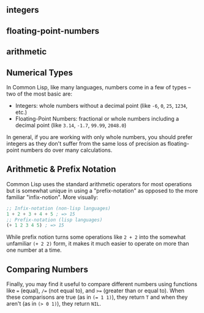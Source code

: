 ## integers
## floating-point-numbers
## arithmetic

## Numerical Types

In Common Lisp, like many languages, numbers come in a few of types – two of the
most basic are:

- Integers: whole numbers without a decimal point (like `-6`, `0`, `25`, `1234`,
  etc.)
- Floating-Point Numbers: fractional or whole numbers including a decimal point (like
  `3.14`, `-1.7`, `99.99`, `2048.0`)

In general, if you are working with only whole numbers, you should prefer
integers as they don't suffer from the same loss of precision as floating-point
numbers do over many calculations.

## Arithmetic & Prefix Notation

Common Lisp uses the standard arithmetic operators for most operations but is
somewhat unique in using a "prefix-notation" as opposed to the more familiar
"infix-notion". More visually:

```lisp
;; Infix-notation (non-lisp languages)
1 + 2 + 3 + 4 + 5 ; => 15
;; Prefix-notation (lisp languages)
(+ 1 2 3 4 5) ; => 15
```

While prefix notion turns some operations like `2 + 2` into the somewhat
unfamiliar `(+ 2 2)` form, it makes it much easier to operate on more than one
number at a time.

## Comparing Numbers

Finally, you may find it useful to compare different numbers using functions
like `=` (equal), `/=` (not equal to), and `>=` (greater than or equal to). When
these comparisons are true (as in `(= 1 1)`), they return `T` and when they
aren't (as in `(> 0 1)`), they return `NIL`.
